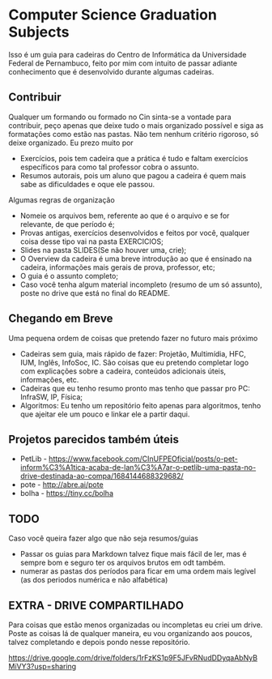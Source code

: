 # Computer Science Graduation Subjects
Isso é um guia para cadeiras do Centro de Informática da Universidade Federal de Pernambuco, feito por mim com intuito de passar adiante conhecimento que é desenvolvido durante algumas cadeiras.

## Contribuir
Qualquer um formando ou formado no Cin sinta-se a vontade para contribuir, peço apenas que deixe tudo o mais organizado possível e siga as formatações como estão nas pastas. Não tem nenhum critério rigoroso, só deixe organizado. Eu prezo muito por
* Exercícios, pois tem cadeira que a prática é tudo e faltam exercícios específicos para como tal professor cobra o assunto.
* Resumos autorais, pois um aluno que pagou a cadeira é quem mais sabe as dificuldades e oque ele passou.

Algumas regras de organização
* Nomeie os arquivos bem, referente ao que é o arquivo e se for relevante, de que período é;
* Provas antigas, exercícios desenvolvidos e feitos por você, qualquer coisa desse tipo vai na pasta EXERCICIOS;
* Slides na pasta SLIDES(Se não houver uma, crie);
* O Overview da cadeira é uma breve introdução ao que é ensinado na cadeira, informações mais gerais de prova, professor, etc;
* O guia é o assunto completo;
* Caso você tenha algum material incompleto (resumo de um só assunto), poste no drive que está no final do README.


## Chegando em Breve
Uma pequena ordem de coisas que pretendo fazer no futuro mais próximo
* Cadeiras sem guia, mais rápido de fazer: Projetão, Multimídia, HFC, IUM, Inglês, InfoSoc, IC. São coisas que eu pretendo completar logo com explicações sobre a cadeira, conteúdos adicionais úteis, informações, etc.
* Cadeiras que eu tenho resumo pronto mas tenho que passar pro PC: InfraSW, IP, Física;
* Algoritmos: Eu tenho um repositório feito apenas para algoritmos, tenho que ajeitar ele um pouco e linkar ele a partir daqui.

## Projetos parecidos também úteis
* PetLib - https://www.facebook.com/CInUFPEOficial/posts/o-pet-inform%C3%A1tica-acaba-de-lan%C3%A7ar-o-petlib-uma-pasta-no-drive-destinada-ao-compa/1684144688329682/
* pote - http://abre.ai/pote
* bolha - https://tiny.cc/bolha

## TODO
Caso você queira fazer algo que não seja resumos/guias
* Passar os guias para Markdown talvez fique mais fácil de ler, mas é sempre bom e seguro ter os arquivos brutos em odt também.
* numerar as pastas dos períodos para ficar em uma ordem mais legível (as dos periodos numérica e não alfabética)

## EXTRA - DRIVE COMPARTILHADO
Para coisas que estão menos organizadas ou incompletas eu criei um drive. Poste as coisas lá de qualquer maneira, eu vou organizando aos poucos, talvez completando e depois pondo nesse repositório.

https://drive.google.com/drive/folders/1rFzKS1p9F5JFvRNudDDyqaAbNyBMiVY3?usp=sharing

